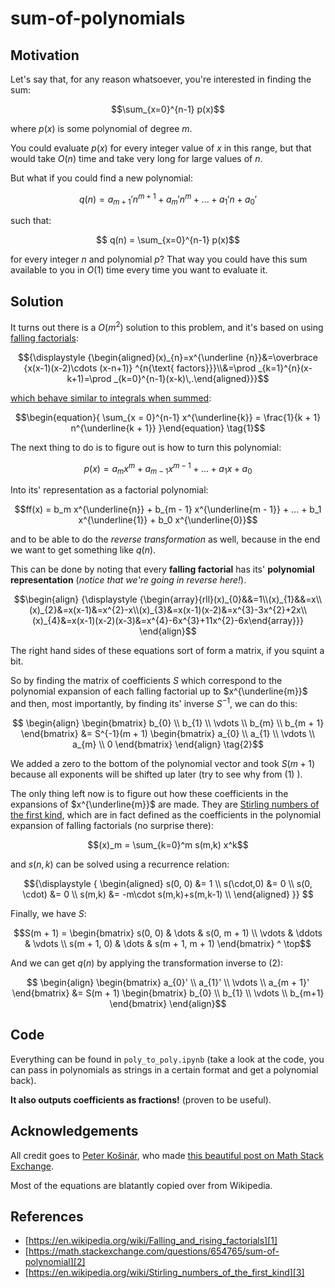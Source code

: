 # sum-of-polynomials

## Motivation

Let's say that, for any reason whatsoever, you're interested in finding the sum:

```math
\sum_{x=0}^{n-1} p(x)
```

where $p(x)$ is some polynomial of degree $m$. 

You could evaluate $p(x)$ for every integer value of $x$ in this range, but that would take $O(n)$ time and take very long for large values of $n$.

But what if you could find a new polynomial:

```math
    q(n) = a_{m + 1}' n^{m + 1} + a_m' n^{m} + ... + a_1' n + a_0'
```

such that: 

```math
    q(n) = \sum_{x=0}^{n-1} p(x)
```

for every integer $n$ and polynomial $p$? That way you could have this sum available to you in $O(1)$ time every time you want to evaluate it.

## Solution


It turns out there is a $O(m^2)$ solution to this problem, and it's based on using [falling factorials][1]:

```math
{\displaystyle {\begin{aligned}(x)_{n}=x^{\underline {n}}&=\overbrace {x(x-1)(x-2)\cdots (x-n+1)} ^{n{\text{ factors}}}\\&=\prod _{k=1}^{n}(x-k+1)=\prod _{k=0}^{n-1}(x-k)\,.\end{aligned}}}
```

[which behave similar to integrals when summed][2]:

```math
\begin{equation}{
\sum_{x = 0}^{n-1} x^{\underline{k}} = \frac{1}{k + 1} n^{\underline{k + 1}}
}\end{equation}
\tag{1}
```


The next thing to do is to figure out is how to turn this polynomial:

```math
p(x) = a_m x^m + a_{m - 1} x^{m - 1} + ... + a_1 x + a_0
```


Into its' representation as a factorial polynomial:

```math
ff(x) = b_m x^{\underline{n}} + b_{m - 1} x^{\underline{m - 1}} + ... + b_1 x^{\underline{1}} + b_0 x^{\underline{0}}
```

and to be able to do the _reverse transformation_ as well, because in the end we want to get something like $q(n)$. 

This can be done by noting that every **falling factorial** has its' **polynomial representation** (_notice that we're going in reverse here!_).

```math
\begin{align}
{\displaystyle {\begin{array}{rll}(x)_{0}&&=1\\(x)_{1}&&=x\\(x)_{2}&=x(x-1)&=x^{2}-x\\(x)_{3}&=x(x-1)(x-2)&=x^{3}-3x^{2}+2x\\(x)_{4}&=x(x-1)(x-2)(x-3)&=x^{4}-6x^{3}+11x^{2}-6x\end{array}}}
\end{align}
```

The right hand sides of these equations sort of form a matrix, if you squint a bit.

So by finding the matrix of coefficients $S$ which correspond to the polynomial expansion of each falling factorial up to $x^{\underline{m}}$ and then, most importantly, by finding its' inverse $S^{-1}$, we can do this:

```math
  \begin{align}
    \begin{bmatrix}
           b_{0} \\
           b_{1} \\
           \vdots \\
           b_{m} \\
           b_{m + 1}
    \end{bmatrix} &= S^{-1}(m + 1)
        \begin{bmatrix}
           a_{0} \\
           a_{1} \\
           \vdots \\
           a_{m} \\
           0
    \end{bmatrix}
  \end{align}
  \tag{2}
```

We added a zero to the bottom of the polynomial vector and took $S(m + 1)$ because all exponents will be shifted up later (try to see why from $(1)$ ).

The only thing left now is to figure out how these coefficients in the expansions of $x^{\underline{m}}$ are made. They are [Stirling numbers of the first kind][3], which are in fact defined as the coefficients in the polynomial expansion of falling factorials (no surprise there):

```math
(x)_m = \sum_{k=0}^m s(m,k) x^k
```

and $s(n, k)$ can be solved using a recurrence relation:

```math
{\displaystyle {
\begin{aligned}
    s(0, 0) &= 1 \\
    s(\cdot,0) &= 0 \\
    s(0, \cdot) &= 0 \\
    s(m,k) &= -m\cdot s(m,k)+s(m,k-1) \\
\end{aligned}
}} 
```

Finally, we have $S$:

```math 
S(m + 1) = \begin{bmatrix} 
    s(0, 0) & \dots  & s(0, m + 1) \\
    \vdots & \ddots & \vdots \\
    s(m + 1, 0) & \dots  & s(m + 1, m + 1) 
    \end{bmatrix} ^ \top
```

And we can get $q(n)$ by applying the transformation inverse to $(2)$:

```math
  \begin{align}
    \begin{bmatrix}
           a_{0}' \\
           a_{1}' \\
           \vdots \\
           a_{m + 1}'
    \end{bmatrix} &= S(m + 1)
        \begin{bmatrix}
           b_{0} \\
           b_{1} \\
           \vdots \\
           b_{m+1}
    \end{bmatrix}
  \end{align}
```

## Code

Everything can be found in `poly_to_poly.ipynb` (take a look at the code, you can pass in polynomials as strings in a certain format and get a polynomial back).

**It also outputs coefficients as fractions!** (proven to be useful). 


## Acknowledgements

All credit goes to [Peter Košinár](https://math.stackexchange.com/users/77812/peter-ko%c5%a1in%c3%a1r), who made [this beautiful post on Math Stack Exchange][1]. 

Most of the equations are blatantly copied over from Wikipedia.


## References
  - [https://en.wikipedia.org/wiki/Falling_and_rising_factorials][1]
  - [https://math.stackexchange.com/questions/654765/sum-of-polynomial][2]
  - [https://en.wikipedia.org/wiki/Stirling_numbers_of_the_first_kind][3]


[1]: https://en.wikipedia.org/wiki/Falling_and_rising_factorials
[2]: https://math.stackexchange.com/questions/654765/sum-of-polynomial
[3]: https://en.wikipedia.org/wiki/Stirling_numbers_of_the_first_kind